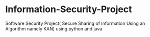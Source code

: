 # Information-Security-Project
Software Security Project( Secure Sharing of Information Using an Algorithm namely KAN) using python and java
